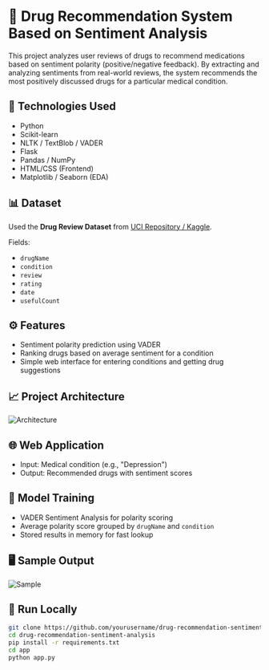 
# 💊 Drug Recommendation System Based on Sentiment Analysis

This project analyzes user reviews of drugs to recommend medications based on sentiment polarity (positive/negative feedback). By extracting and analyzing sentiments from real-world reviews, the system recommends the most positively discussed drugs for a particular medical condition.

## 🧰 Technologies Used

- Python
- Scikit-learn
- NLTK / TextBlob / VADER
- Flask
- Pandas / NumPy
- HTML/CSS (Frontend)
- Matplotlib / Seaborn (EDA)

## 📊 Dataset

Used the **Drug Review Dataset** from [UCI Repository / Kaggle](https://www.kaggle.com/datasets/).

Fields:
- `drugName`
- `condition`
- `review`
- `rating`
- `date`
- `usefulCount`

## ⚙️ Features

- Sentiment polarity prediction using VADER
- Ranking drugs based on average sentiment for a condition
- Simple web interface for entering conditions and getting drug suggestions

## 📈 Project Architecture

![Architecture](images/architecture.png)

## 🌐 Web Application

- Input: Medical condition (e.g., "Depression")
- Output: Recommended drugs with sentiment scores

## 🧪 Model Training

- VADER Sentiment Analysis for polarity scoring
- Average polarity score grouped by `drugName` and `condition`
- Stored results in memory for fast lookup

## 🖥 Sample Output

![Sample](images/output_sample.png)

## 🚀 Run Locally

```bash
git clone https://github.com/yourusername/drug-recommendation-sentiment-analysis.git
cd drug-recommendation-sentiment-analysis
pip install -r requirements.txt
cd app
python app.py

